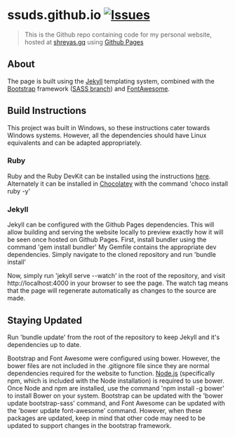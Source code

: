 # ssuds.github.io [![Issues](http://img.shields.io/github/issues/ssuds/ssuds.github.io.svg?style=flat)](https://github.com/ssuds/ssuds.github.io/issues)

> This is the Github repo containing code for my personal website, hosted at [shreyas.gq](http://shreyas.gq/) using [Github Pages](https://pages.github.com/)

## About

The page is built using the [Jekyll](http://jekyllrb.com/) templating system, combined with the [Bootstrap](http://getbootstrap.com/) framework ([SASS branch](https://github.com/twbs/bootstrap-sass)) and [FontAwesome](http://fortawesome.github.io/Font-Awesome/).

## Build Instructions

This project was built in Windows, so these instructions cater towards Windows systems. However, all the dependencies should have Linux equivalents and can be adapted appropriately.
### Ruby 
Ruby and the Ruby DevKit can be installed using the instructions [here](http://jekyll-windows.juthilo.com/1-ruby-and-devkit/). Alternately it can be installed in [Chocolatey](https://chocolatey.org/) with the command 'choco install ruby -y'
### Jekyll
Jekyll can be configured with the Github Pages dependencies. This will allow building and serving the website locally to preview exactly how it will be seen once hosted on Github Pages.
First, install bundler using the command 'gem install bundler'
My Gemfile contains the appropriate dev dependencies. Simply navigate to the cloned repository and run 'bundle install'

Now, simply run 'jekyll serve --watch' in the root of the repository, and visit http://localhost:4000 in your browser to see the page. The watch tag means that the page will regenerate automatically as changes to the source are made.

## Staying Updated
Run 'bundle update' from the root of the repository to keep Jekyll and it's dependencies up to date.

Bootstrap and Font Awesome were configured using bower. However, the bower files are not included in the .gitignore file since they are normal dependencies required for the website to function.
[Node.js](https://nodejs.org/en/) (specifically npm, which is included with the Node installation) is required to use bower. Once Node and npm are installed, use the command 'npm install -g bower' to install Bower on your system.
Bootstrap can be updated with the 'bower update bootstrap-sass' command, and Font Awesome can be updated with the 'bower update font-awesome' command. However, when these packages are updated, keep in mind that other code may need to be updated to support changes in the bootstrap framework.

